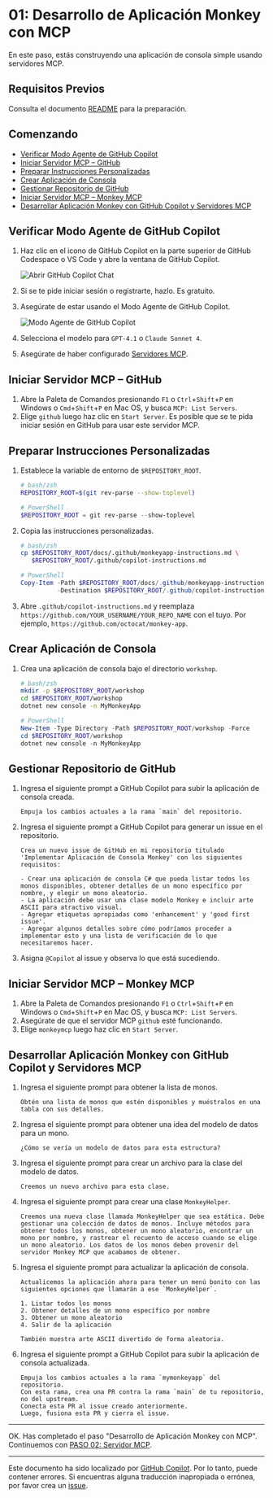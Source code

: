 # 01: Desarrollo de Aplicación Monkey con MCP

En este paso, estás construyendo una aplicación de consola simple usando servidores MCP.

## Requisitos Previos

Consulta el documento [README](../README.md#requisitos-previos) para la preparación.

## Comenzando

- [Verificar Modo Agente de GitHub Copilot](#verificar-modo-agente-de-github-copilot)
- [Iniciar Servidor MCP – GitHub](#iniciar-servidor-mcp--github)
- [Preparar Instrucciones Personalizadas](#preparar-instrucciones-personalizadas)
- [Crear Aplicación de Consola](#crear-aplicación-de-consola)
- [Gestionar Repositorio de GitHub](#gestionar-repositorio-de-github)
- [Iniciar Servidor MCP – Monkey MCP](#iniciar-servidor-mcp--monkey-mcp)
- [Desarrollar Aplicación Monkey con GitHub Copilot y Servidores MCP](#desarrollar-aplicación-monkey-con-github-copilot-y-servidores-mcp)

## Verificar Modo Agente de GitHub Copilot

1. Haz clic en el icono de GitHub Copilot en la parte superior de GitHub Codespace o VS Code y abre la ventana de GitHub Copilot.

   ![Abrir GitHub Copilot Chat](../../../docs/images/setup-01.png)

1. Si se te pide iniciar sesión o registrarte, hazlo. Es gratuito.
1. Asegúrate de estar usando el Modo Agente de GitHub Copilot.

   ![Modo Agente de GitHub Copilot](../../../docs/images/setup-02.png)

1. Selecciona el modelo para `GPT-4.1` o `Claude Sonnet 4`.
1. Asegúrate de haber configurado [Servidores MCP](./00-setup.md#configurar-servidores-mcp).

## Iniciar Servidor MCP &ndash; GitHub

1. Abre la Paleta de Comandos presionando `F1` o `Ctrl`+`Shift`+`P` en Windows o `Cmd`+`Shift`+`P` en Mac OS, y busca `MCP: List Servers`.
1. Elige `github` luego haz clic en `Start Server`. Es posible que se te pida iniciar sesión en GitHub para usar este servidor MCP.

## Preparar Instrucciones Personalizadas

1. Establece la variable de entorno de `$REPOSITORY_ROOT`.

   ```bash
   # bash/zsh
   REPOSITORY_ROOT=$(git rev-parse --show-toplevel)
   ```

   ```powershell
   # PowerShell
   $REPOSITORY_ROOT = git rev-parse --show-toplevel
   ```

1. Copia las instrucciones personalizadas.

    ```bash
    # bash/zsh
    cp $REPOSITORY_ROOT/docs/.github/monkeyapp-instructions.md \
       $REPOSITORY_ROOT/.github/copilot-instructions.md
    ```

    ```powershell
    # PowerShell
    Copy-Item -Path $REPOSITORY_ROOT/docs/.github/monkeyapp-instructions.md `
              -Destination $REPOSITORY_ROOT/.github/copilot-instructions.md -Force
    ```

1. Abre `.github/copilot-instructions.md` y reemplaza `https://github.com/YOUR_USERNAME/YOUR_REPO_NAME` con el tuyo. Por ejemplo, `https://github.com/octocat/monkey-app`.

## Crear Aplicación de Consola

1. Crea una aplicación de consola bajo el directorio `workshop`.

    ```bash
    # bash/zsh
    mkdir -p $REPOSITORY_ROOT/workshop
    cd $REPOSITORY_ROOT/workshop
    dotnet new console -n MyMonkeyApp
    ```

    ```powershell
    # PowerShell
    New-Item -Type Directory -Path $REPOSITORY_ROOT/workshop -Force
    cd $REPOSITORY_ROOT/workshop
    dotnet new console -n MyMonkeyApp
    ```

## Gestionar Repositorio de GitHub

1. Ingresa el siguiente prompt a GitHub Copilot para subir la aplicación de consola creada.

    ```text
    Empuja los cambios actuales a la rama `main` del repositorio.
    ```

1. Ingresa el siguiente prompt a GitHub Copilot para generar un issue en el repositorio.

    ```text
    Crea un nuevo issue de GitHub en mi repositorio titulado 'Implementar Aplicación de Consola Monkey' con los siguientes requisitos:
    
    - Crear una aplicación de consola C# que pueda listar todos los monos disponibles, obtener detalles de un mono específico por nombre, y elegir un mono aleatorio.
    - La aplicación debe usar una clase modelo Monkey e incluir arte ASCII para atractivo visual.
    - Agregar etiquetas apropiadas como 'enhancement' y 'good first issue'.
    - Agregar algunos detalles sobre cómo podríamos proceder a implementar esto y una lista de verificación de lo que necesitaremos hacer.
    ```

1. Asigna `@Copilot` al issue y observa lo que está sucediendo.

## Iniciar Servidor MCP &ndash; Monkey MCP

1. Abre la Paleta de Comandos presionando `F1` o `Ctrl`+`Shift`+`P` en Windows o `Cmd`+`Shift`+`P` en Mac OS, y busca `MCP: List Servers`.
1. Asegúrate de que el servidor MCP `github` esté funcionando.
1. Elige `monkeymcp` luego haz clic en `Start Server`.

## Desarrollar Aplicación Monkey con GitHub Copilot y Servidores MCP

1. Ingresa el siguiente prompt para obtener la lista de monos.

    ```text
    Obtén una lista de monos que estén disponibles y muéstralos en una tabla con sus detalles.
    ```

1. Ingresa el siguiente prompt para obtener una idea del modelo de datos para un mono.

    ```text
    ¿Cómo se vería un modelo de datos para esta estructura?
    ```

1. Ingresa el siguiente prompt para crear un archivo para la clase del modelo de datos.

    ```text
    Creemos un nuevo archivo para esta clase.
    ```

1. Ingresa el siguiente prompt para crear una clase `MonkeyHelper`.

    ```text
    Creemos una nueva clase llamada MonkeyHelper que sea estática. Debe gestionar una colección de datos de monos. Incluye métodos para obtener todos los monos, obtener un mono aleatorio, encontrar un mono por nombre, y rastrear el recuento de acceso cuando se elige un mono aleatorio. Los datos de los monos deben provenir del servidor Monkey MCP que acabamos de obtener.
    ```

1. Ingresa el siguiente prompt para actualizar la aplicación de consola.

    ```text
    Actualicemos la aplicación ahora para tener un menú bonito con las siguientes opciones que llamarán a ese `MonkeyHelper`.
    
    1. Listar todos los monos
    2. Obtener detalles de un mono específico por nombre
    3. Obtener un mono aleatorio
    4. Salir de la aplicación

    También muestra arte ASCII divertido de forma aleatoria.
    ```

1. Ingresa el siguiente prompt a GitHub Copilot para subir la aplicación de consola actualizada.

    ```text
    Empuja los cambios actuales a la rama `mymonkeyapp` del repositorio.
    Con esta rama, crea una PR contra la rama `main` de tu repositorio, no del upstream.
    Conecta esta PR al issue creado anteriormente.
    Luego, fusiona esta PR y cierra el issue.
    ```

---

OK. Has completado el paso "Desarrollo de Aplicación Monkey con MCP". Continuemos con [PASO 02: Servidor MCP](./02-mcp-server.md).

---

Este documento ha sido localizado por [GitHub Copilot](https://docs.github.com/copilot/about-github-copilot/what-is-github-copilot). Por lo tanto, puede contener errores. Si encuentras alguna traducción inapropiada o errónea, por favor crea un [issue](../../../../../issues).